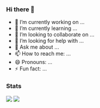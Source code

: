 ### Hi there 👋

- 🔭 I’m currently working on ...
- 🌱 I’m currently learning ...
- 👯 I’m looking to collaborate on ...
- 🤔 I’m looking for help with ...
- 💬 Ask me about ...
- 📫 How to reach me: ...
- 😄 Pronouns: ...
- ⚡ Fun fact: ...

### Stats
[![](https://github-readme-stats.vercel.app/api?username=acxf&count_private=true&show_icons=true&theme=monokai&include_all_commits=true)](https://github.com/anuraghazra/github-readme-stats)
[![](https://github-readme-stats.vercel.app/api/top-langs/?username=acxf&layout=compact&count_private=true&show_icons=true&theme=monokai)](https://github.com/anuraghazra/github-readme-stats)
